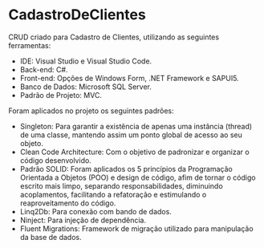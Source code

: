 # CadastroDeClientes

CRUD criado para Cadastro de Clientes, utilizando as seguintes ferramentas:
- IDE: Visual Studio e Visual Studio Code.
- Back-end: C#.
- Front-end: Opções de Windows Form, .NET Framework e SAPUI5.
- Banco de Dados: Microsoft SQL Server.
- Padrão de Projeto: MVC.

Foram aplicados no projeto os seguintes padrões:
- Singleton: Para garantir a existência de apenas uma instância (thread) de uma classe, mantendo assim um ponto global de acesso ao seu objeto.
- Clean Code Architecture: Com o objetivo de padronizar e organizar o código desenvolvido.
- Padrão SOLID: Foram aplicados os 5 princípios da Programação Orientada a Objetos (POO) e design de código, afim de tornar o código escrito mais limpo, separando responsabilidades, diminuindo acoplamentos, facilitando a refatoração e estimulando o reaproveitamento do código.
- Linq2Db: Para conexão com bando de dados.
- Ninject: Para injeção de dependência.
- Fluent Migrations: Framework de migração utilizado para manipulação da base de dados.
